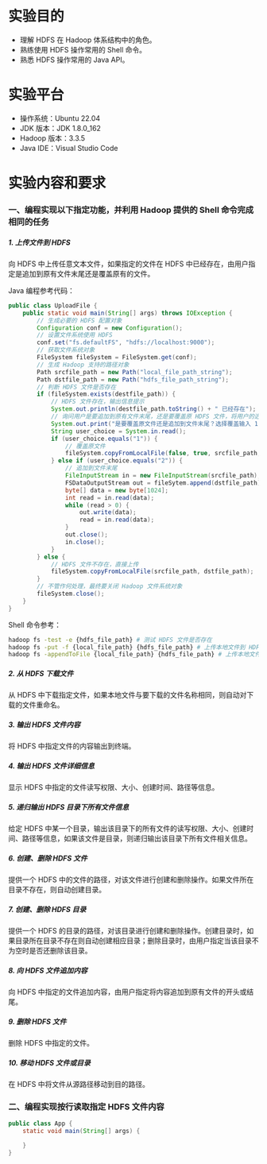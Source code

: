 # 实验目的
- 理解 HDFS 在 Hadoop 体系结构中的角色。
- 熟练使用 HDFS 操作常用的 Shell 命令。
- 熟悉 HDFS 操作常用的 Java API。

# 实验平台
- 操作系统：Ubuntu 22.04
- JDK 版本：JDK 1.8.0_162
- Hadoop 版本：3.3.5
- Java IDE：Visual Studio Code

# 实验内容和要求
### 一、编程实现以下指定功能，并利用 Hadoop 提供的 Shell 命令完成相同的任务
##### 1. 上传文件到 HDFS
向 HDFS 中上传任意文本文件，如果指定的文件在 HDFS 中已经存在，由用户指定是追加到原有文件末尾还是覆盖原有的文件。

Java 编程参考代码：

```java
public class UploadFile {
    public static void main(String[] args) throws IOException {
        // 生成必要的 HDFS 配置对象
        Configuration conf = new Configuration();
        // 设置文件系统使用 HDFS
        conf.set("fs.defaultFS", "hdfs://localhost:9000");
        // 获取文件系统对象
        FileSystem fileSystem = FileSystem.get(conf);
        // 生成 Hadoop 支持的路径对象
        Path srcfile_path = new Path("local_file_path_string");
        Path dstfile_path = new Path("hdfs_file_path_string");
        // 判断 HDFS 文件是否存在
        if (fileSystem.exists(destfile_path)) {
            // HDFS 文件存在，输出信息提示
            System.out.println(destfile_path.toString() + " 已经存在");
            // 询问用户是要追加到原有文件末尾，还是要覆盖原 HDFS 文件，将用户的选择记录在 user_choice 字符串中
            System.out.print("是要覆盖原文件还是追加到文件末尾？选择覆盖输入 1 ，选择追加输入 2 ，请输入：");
            String user_choice = System.in.read();
            if (user_choice.equals("1")) {
                // 覆盖原文件
                fileSystem.copyFromLocalFile(false, true, srcfile_path, dstfile_path);
            } else if (user_choice.equals("2")) {
                // 追加到文件末尾
                FileInputStream in = new FileInputStream(srcfile_path);
                FSDataOutputStream out = fileSytem.append(dstfile_path);
                byte[] data = new byte[1024];
                int read = in.read(data);
                while (read > 0) {
                    out.write(data);
                    read = in.read(data);
                }
                out.close();
                in.close();
            }
        } else {
            // HDFS 文件不存在，直接上传 
            fileSystem.copyFromLocalFile(srcfile_path, dstfile_path);
        }
        // 不管作何处理，最终要关闭 Hadoop 文件系统对象
        fileSystem.close();
    }
}
```
Shell 命令参考：

```bash
hadoop fs -test -e {hdfs_file_path} # 测试 HDFS 文件是否存在
hadoop fs -put -f {local_file_path} {hdfs_file_path} # 上传本地文件到 HDFS 并覆盖原有文件
hadoop fs -appendToFile {local_file_path} {hdfs_file_path} # 上传本地文件到 HDFS ，追加到原有文件末尾
```

##### 2. 从 HDFS 下载文件
从 HDFS 中下载指定文件，如果本地文件与要下载的文件名称相同，则自动对下载的文件重命名。

##### 3. 输出 HDFS 文件内容
将 HDFS 中指定文件的内容输出到终端。

##### 4. 输出 HDFS 文件详细信息
显示 HDFS 中指定的文件读写权限、大小、创建时间、路径等信息。

##### 5. 递归输出 HDFS 目录下所有文件信息
给定 HDFS 中某一个目录，输出该目录下的所有文件的读写权限、大小、创建时间、路径等信息，如果该文件是目录，则递归输出该目录下所有文件相关信息。

##### 6. 创建、删除 HDFS 文件
提供一个 HDFS 中的文件的路径，对该文件进行创建和删除操作。如果文件所在目录不存在，则自动创建目录。

##### 7. 创建、删除 HDFS 目录
提供一个 HDFS 的目录的路径，对该目录进行创建和删除操作。创建目录时，如果目录所在目录不存在则自动创建相应目录；删除目录时，由用户指定当该目录不为空时是否还删除该目录。

##### 8. 向 HDFS 文件追加内容
向 HDFS 中指定的文件追加内容，由用户指定将内容追加到原有文件的开头或结尾。

##### 9. 删除 HDFS 文件
删除 HDFS 中指定的文件。

##### 10. 移动 HDFS 文件或目录
在 HDFS 中将文件从源路径移动到目的路径。
    

### 二、编程实现按行读取指定 HDFS 文件内容
```java
public class App {
    static void main(String[] args) {

    }
}
```